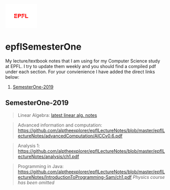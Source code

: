 <img src="extraFigures/epfl.png" width="100">

# epflSemesterOne  
My lecture/textbook notes that I am using for my Computer Science study at EPFL. I try to update them weekly and you should find a compiled pdf under each section. For your convienience I have added the direct links below:

1. [ SemesterOne-2019](#sm1)

<a name="sm1"></a>
## SemesterOne-2019
> Linear Algebra: [latest linear alg. notes](epflLectureNotes/epflLectureNotes/linearAlgebra/linearv0.7.pdf)

> Advanced information and computation: https://github.com/alptheexplorer/epflLectureNotes/blob/master/epflLectureNotes/advancedComputation/AICCv0.6.pdf

> Analysis 1: https://github.com/alptheexplorer/epflLectureNotes/blob/master/epflLectureNotes/analysis/ch1.pdf

> Programming in Java: https://github.com/alptheexplorer/epflLectureNotes/blob/master/epflLectureNotes/IntroductionToProgramming-Sam/ch1.pdf
*Physics course has been omitted*





